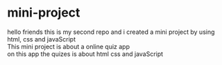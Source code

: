 # mini-project
hello friends this is my second repo and i created a mini project by using html, css and javaScript 
<br>
This mini project is about a online quiz app 
<br> 
on this app the quizes is about html css and javaScript 
